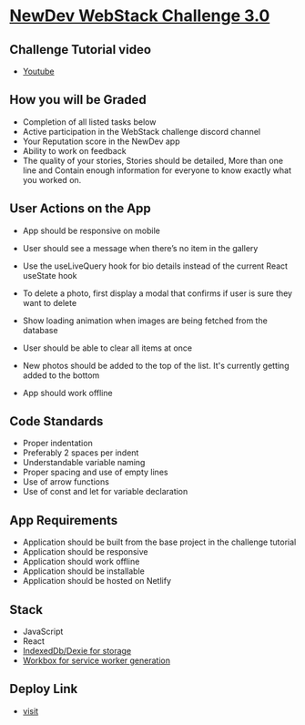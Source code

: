 # [NewDev WebStack Challenge 3.0](https://www.newdev.io/)

## Challenge Tutorial video
* [Youtube](https://youtu.be/Zm5lw5Nav1w)

## How you will be Graded
* Completion of all listed tasks below
* Active participation in the WebStack challenge discord channel
* Your Reputation score in the NewDev app
* Ability to work on feedback
* The quality of your stories,
 Stories should be detailed,
More than one line and
Contain enough information for everyone to know exactly what you worked on.

## User Actions on the App
* App should be responsive on mobile

* User should see a message when there’s no item in the gallery

* Use the useLiveQuery hook for bio details instead of the current React useState hook
* To delete a photo, first display a modal that confirms if user is sure they want to delete

* Show loading animation when images are being fetched from the database

* User should be able to clear all items at once

* New photos should be added to the top of the list. It's currently getting added to the bottom

* App should work offline

## Code Standards
* Proper indentation
* Preferably 2 spaces per indent
* Understandable variable naming
* Proper spacing and use of empty lines
* Use of arrow functions
* Use of const and let for variable declaration

## App Requirements
* Application should be built from the base project in the challenge tutorial
* Application should be responsive
* Application should work offline
* Application should be installable
* Application should be hosted on Netlify

## Stack
* JavaScript
* React
* [IndexedDb/Dexie for storage](https://dexie.org/)
* [Workbox for service worker generation](https://developers.google.com/web/tools/workbox/guides/generate-service-worker/cli)

## Deploy Link

* [visit](https://instapix.netlify.app/)



